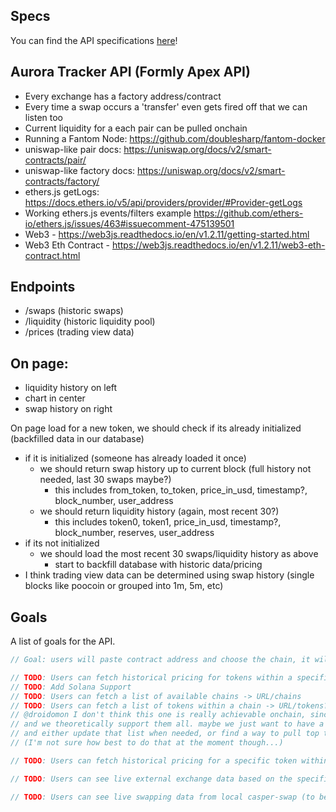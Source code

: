 ## Specs

You can find the API specifications [here](specs/index.md)!

## Aurora Tracker API (Formly Apex API)

- Every exchange has a factory address/contract
- Every time a swap occurs a 'transfer' even gets fired off that we can listen too
- Current liquidity for a each pair can be pulled onchain
- Running a Fantom Node: https://github.com/doublesharp/fantom-docker
- uniswap-like pair docs: https://uniswap.org/docs/v2/smart-contracts/pair/
- uniswap-like factory docs: https://uniswap.org/docs/v2/smart-contracts/factory/
- ethers.js getLogs: https://docs.ethers.io/v5/api/providers/provider/#Provider-getLogs
- Working ethers.js events/filters example https://github.com/ethers-io/ethers.js/issues/463#issuecomment-475139501
- Web3 - https://web3js.readthedocs.io/en/v1.2.11/getting-started.html
- Web3 Eth Contract - https://web3js.readthedocs.io/en/v1.2.11/web3-eth-contract.html

## Endpoints

- /swaps (historic swaps)
- /liquidity (historic liquidity pool)
- /prices (trading view data)

## On page:

- liquidity history on left
- chart in center
- swap history on right

On page load for a new token, we should check if its already initialized (backfilled data in our database)

- if it is initialized (someone has already loaded it once)
  - we should return swap history up to current block (full history not needed, last 30 swaps maybe?)
    - this includes from_token, to_token, price_in_usd, timestamp?, block_number, user_address
  - we should return liquidity history (again, most recent 30?)
    - this includes token0, token1, price_in_usd, timestamp?, block_number, reserves, user_address
- if its not initialized
  - we should load the most recent 30 swaps/liquidity history as above
    - start to backfill database with historic data/pricing
- I think trading view data can be determined using swap history (single blocks like poocoin or grouped into 1m, 5m, etc)

## Goals

A list of goals for the API.

```typescript
// Goal: users will paste contract address and choose the chain, it will present live data about that token.

// TODO: Users can fetch historical pricing for tokens within a specified chain
// TODO: Add Solana Support
// TODO: Users can fetch a list of available chains -> URL/chains
// TODO: Users can fetch a list of tokens within a chain -> URL/tokens?chain=ethereum
// @droidomon I don't think this one is really achievable onchain, since there are so many tokens
// and we theoretically support them all. maybe we just want to have a list of top XXX tokens
// and either update that list when needed, or find a way to pull top tokens from the exchanges
// (I'm not sure how best to do that at the moment though...)

// TODO: Users can fetch historical pricing for a specific token within a specific chain -> URL/pricing?chain=ethereum&token=eth

// TODO: Users can see live external exchange data based on the specified chain: URL/exchanges?token=eth&limit=20

// TODO: Users can see live swapping data from local casper-swap (to be done later)
```
